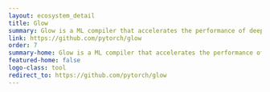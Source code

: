 ```yaml
---
layout: ecosystem_detail
title: Glow
summary: Glow is a ML compiler that accelerates the performance of deep learning frameworks on different hardware platforms.
link: https://github.com/pytorch/glow
order: 7
summary-home: Glow is a ML compiler that accelerates the performance of deep learning frameworks on different hardware platforms.
featured-home: false
logo-class: tool
redirect_to: https://github.com/pytorch/glow
---
```

